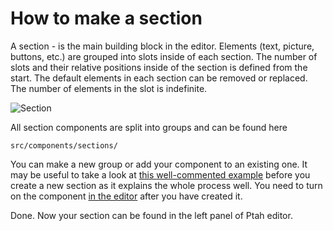 # How to make a section
A section - is the main building block in the editor. Elements (text, picture, buttons, etc.) are grouped into slots inside of each section.
The number of slots and their relative positions inside of the section is defined from the start. The default elements in each section can be removed or replaced. The number of elements in the slot is indefinite. 

![Section](https://s3-eu-west-1.amazonaws.com/dev.s3.ptah.super.com/image/279d9b71-a6e4-4711-9b7d-f8e7ba4800ab.jpg)

All section components are split into groups and can be found here 
```
src/components/sections/
```
You can make a new group or add your component to an existing one. It may be useful to take a look at [this well-commented example](https://github.com/ProtocolONE/ptah-editor/tree/develop/src/components/sections/sample.vue) before you create a new section as it explains the whole process well.
You need to turn on the component [in the editor](https://github.com/ProtocolONE/ptah-editor/blob/develop/src/components/pages/VuseEditor.vue) after you have created it.

Done. Now your section can be found in the left panel of Ptah editor.
